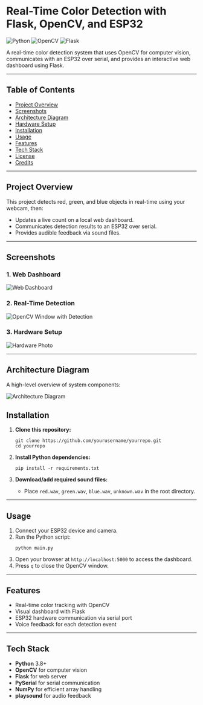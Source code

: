 # Real-Time Color Detection with Flask, OpenCV, and ESP32

![Python](https://img.shields.io/badge/Python-3.8%2B-blue)
![OpenCV](https://img.shields.io/badge/OpenCV-4.0%2B-green)
![Flask](https://img.shields.io/badge/Flask-web%20app-orange)

A real-time color detection system that uses OpenCV for computer vision, communicates with an ESP32 over serial, and provides an interactive web dashboard using Flask.

---

## Table of Contents

- [Project Overview](#project-overview)
- [Screenshots](#screenshots)
- [Architecture Diagram](#architecture-diagram)
- [Hardware Setup](#hardware-setup)
- [Installation](#installation)
- [Usage](#usage)
- [Features](#features)
- [Tech Stack](#tech-stack)
- [License](#license)
- [Credits](#credits)

---

## Project Overview

This project detects red, green, and blue objects in real-time using your webcam, then:
- Updates a live count on a local web dashboard.
- Communicates detection results to an ESP32 over serial.
- Provides audible feedback via sound files.

---

## Screenshots

### 1. Web Dashboard

![Web Dashboard](images/dashboard_screenshot.png)

### 2. Real-Time Detection

![OpenCV Window with Detection](images/opencv_detection.png)

### 3. Hardware Setup

![Hardware Photo](D:\project\images\esp32.jpg)

---

## Architecture Diagram

A high-level overview of system components:

![Architecture Diagram](images/architecture.png)


## Installation

1. **Clone this repository:**
    ```
    git clone https://github.com/yourusername/yourrepo.git
    cd yourrepo
    ```

2. **Install Python dependencies:**
    ```
    pip install -r requirements.txt
    ```

3. **Download/add required sound files:**
    - Place `red.wav`, `green.wav`, `blue.wav`, `unknown.wav` in the root directory.

---

## Usage

1. Connect your ESP32 device and camera.
2. Run the Python script:
    ```
    python main.py
    ```
3. Open your browser at `http://localhost:5000` to access the dashboard.
4. Press `q` to close the OpenCV window.

---

## Features

- Real-time color tracking with OpenCV
- Visual dashboard with Flask
- ESP32 hardware communication via serial port
- Voice feedback for each detection event

---

## Tech Stack

- **Python** 3.8+
- **OpenCV** for computer vision
- **Flask** for web server
- **PySerial** for serial communication
- **NumPy** for efficient array handling
- **playsound** for audio feedback




